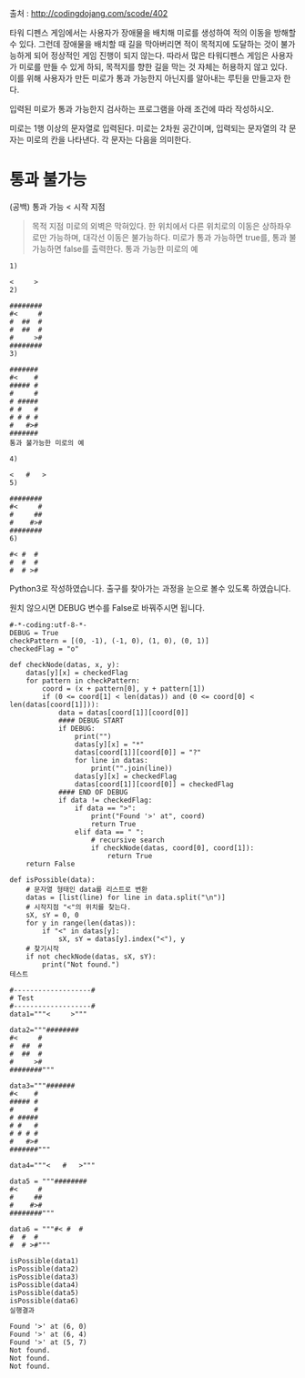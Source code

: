 출처 : http://codingdojang.com/scode/402

타워 디펜스 게임에서는 사용자가 장애물을 배치해 미로를 생성하여 적의 이동을 방해할 수 있다.
그런데 장애물을 배치할 때 길을 막아버리면 적이 목적지에 도달하는 것이 불가능하게 되어 정상적인 게임 진행이 되지 않는다. 
따라서 많은 타워디펜스 게임은 사용자가 미로를 만들 수 있게 하되, 목적지를 향한 길을 막는 것 자체는 허용하지 않고 있다. 
이를 위해 사용자가 만든 미로가 통과 가능한지 아닌지를 알아내는 루틴을 만들고자 한다.

입력된 미로가 통과 가능한지 검사하는 프로그램을 아래 조건에 따라 작성하시오.

미로는 1행 이상의 문자열로 입력된다.
미로는 2차원 공간이며, 입력되는 문자열의 각 문자는 미로의 칸을 나타낸다.
각 문자는 다음을 의미한다.
# 통과 불가능
(공백) 통과 가능
< 시작 지점
> 목적 지점
미로의 외벽은 막혀있다.
한 위치에서 다른 위치로의 이동은 상하좌우로만 가능하며, 대각선 이동은 불가능하다.
미로가 통과 가능하면 true를, 통과 불가능하면 false를 출력한다.
통과 가능한 미로의 예

    1)
    
    <     >
    2)
    
    ########
    #<     #
    #  ##  #
    #  ##  #
    #     >#
    ########
    3)
    
    #######
    #<    #
    ##### #
    #     #
    # #####
    # #   #
    # # # #
    #   #>#
    #######
    통과 불가능한 미로의 예
    
    4)
    
    <   #   >
    5)
    
    ########
    #<     #
    #     ##
    #    #>#
    ########
    6)
    
    #< #  #
    #  #  #
    #  # >#



Python3로 작성하였습니다. 출구를 찾아가는 과정을 눈으로 볼수 있도록 하였습니다.

원치 않으시면 DEBUG 변수를 False로 바꿔주시면 됩니다.

    #-*-coding:utf-8-*-
    DEBUG = True
    checkPattern = [(0, -1), (-1, 0), (1, 0), (0, 1)]
    checkedFlag = "o"
    
    def checkNode(datas, x, y):
        datas[y][x] = checkedFlag
        for pattern in checkPattern:
            coord = (x + pattern[0], y + pattern[1])
            if (0 <= coord[1] < len(datas)) and (0 <= coord[0] < len(datas[coord[1]])):
                data = datas[coord[1]][coord[0]]
                #### DEBUG START
                if DEBUG:
                    print("")
                    datas[y][x] = "*"
                    datas[coord[1]][coord[0]] = "?"
                    for line in datas:
                        print("".join(line))
                    datas[y][x] = checkedFlag
                    datas[coord[1]][coord[0]] = checkedFlag
                #### END OF DEBUG
                if data != checkedFlag:                
                    if data == ">": 
                        print("Found '>' at", coord)
                        return True
                    elif data == " ":
                        # recursive search
                        if checkNode(datas, coord[0], coord[1]):
                            return True
        return False
    
    def isPossible(data):
        # 문자열 형태인 data를 리스트로 변환
        datas = [list(line) for line in data.split("\n")]    
        # 시작지점 "<"의 위치를 찾는다.
        sX, sY = 0, 0
        for y in range(len(datas)):
            if "<" in datas[y]:
                sX, sY = datas[y].index("<"), y
        # 찾기시작          
        if not checkNode(datas, sX, sY):
            print("Not found.")
    테스트
    
    #-------------------#
    # Test
    #-------------------#
    data1="""<     >"""
    
    data2="""########
    #<     #
    #  ##  #
    #  ##  #
    #     >#
    ########"""
    
    data3="""#######
    #<    #
    ##### #
    #     #
    # #####
    # #   #
    # # # #
    #   #>#
    #######"""
    
    data4="""<   #   >"""
    
    data5 = """########
    #<     #
    #     ##
    #    #>#
    ########"""
    
    data6 = """#< #  #
    #  #  #
    #  # >#"""
    
    isPossible(data1)
    isPossible(data2)
    isPossible(data3)
    isPossible(data4)
    isPossible(data5)
    isPossible(data6)
    실행결과
    
    Found '>' at (6, 0)
    Found '>' at (6, 4)
    Found '>' at (5, 7)
    Not found.
    Not found.
    Not found.